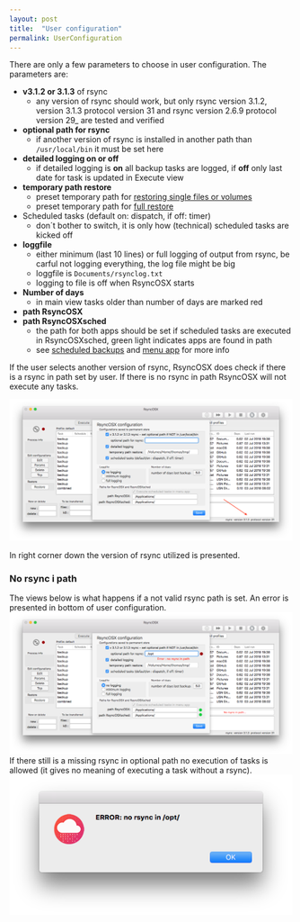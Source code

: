 ```yaml
---
layout: post
title:  "User configuration"
permalink: UserConfiguration
---
```

There are only a few parameters to choose in user configuration. The parameters are:

 - **v3.1.2 or 3.1.3** of rsync
 	- any version of rsync should work, but only rsync  version 3.1.2, version 3.1.3 protocol version 31 and rsync  version 2.6.9  protocol version 29_ are tested and verified
- **optional path for rsync**
  - if another version of rsync is installed in another path than `/usr/local/bin` it must be set here
 - **detailed logging on or off**
 	- if detailed logging is **on** all backup tasks are logged, if **off** only last date for task is updated in Execute view
- **temporary path restore**
  - preset temporary path for [restoring single files or volumes](/CopySingleFiles)
  - preset temporary path for [full restore](/Fullrestore)
- Scheduled tasks (default on: dispatch, if off: timer)
  - don´t bother to switch, it is only how (technical) scheduled tasks are kicked off
- **loggfile**
  - either minimum (last 10 lines) or full logging of output from rsync, be carful not logging everything, the log file might be big
  - loggfile is `Documents/rsynclog.txt`
  - logging to file is off when RsyncOSX starts
- **Number of days**
  - in main view tasks older than number of days are marked red
- **path RsyncOSX**
- **path RsyncOSXsched**
  - the path for both apps should be set if scheduled tasks are executed in RsyncOSXsched, green light indicates apps are found in path
  - see [scheduled backups](/ScheduleTasks) and [menu app](/Menuapp) for more info

If the user selects another version of rsync, RsyncOSX does check if there is a rsync in path set by user. If there is no rsync in path RsyncOSX will not execute any tasks.

![](/images/RsyncOSX/master/userconfig/user.png)

In right corner down the version of rsync utilized is presented.

### No rsync i path

The views below is what happens if a not valid rsync path is set. An error is presented in bottom of user configuration.
![](/images/RsyncOSX/master/userconfig/user2.png)
If there still is a missing rsync in optional path no execution of tasks is allowed (it gives no meaning of executing a task without a rsync).
![](/images/RsyncOSX/master/userconfig/user4.png)
